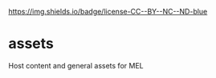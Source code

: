 https://img.shields.io/badge/license-CC--BY--NC--ND-blue
# assets
Host content and general assets for MEL
